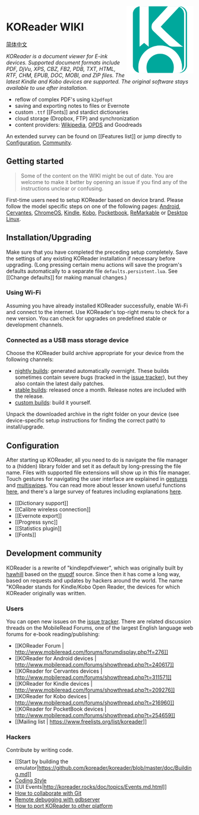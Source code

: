 <img align="right" src="https://github.com/koreader/koreader/raw/master/resources/koreader.png" height="180" width="180" />

# KOReader WIKI

[简体中文](wiki/KOReader维基)

_KOReader is a document viewer for E-ink devices. Supported document formats include PDF, DjVu, XPS, CBZ, FB2, PDB, TXT, HTML, RTF, CHM, EPUB, DOC, MOBI, and ZIP files. The latest Kindle and Kobo devices are supported. The original software stays available to use after installation._

* reflow of complex PDF's using `k2pdfopt`
* saving and exporting notes to files or Evernote 
* custom `.ttf` [[Fonts]] and stardict dictionaries
* cloud storage (Dropbox, FTP) and synchronization
* content providers: [Wikipedia](https://github.com/koreader/koreader/wiki/Wikipedia-support), [OPDS](https://github.com/koreader/koreader/wiki/OPDS-support) and Goodreads

An extended survey can be found on [[Features list]] or jump directly to [Configuration](#configuration), [Community](#community).

## Getting started

> Some of the content on the WIKI might be out of date. You are welcome to make it better by opening an issue if you find any of the instructions unclear or confusing.

First-time users need to setup KOReader based on device brand. Please follow the model specific steps on one of the following pages: [Android](https://github.com/koreader/koreader/wiki/Installation-on-Android-devices), [Cervantes](https://github.com/koreader/koreader/wiki/Installation-on-BQ-devices), [ChromeOS](https://github.com/koreader/koreader/wiki/Installation-on-Chromebook-devices), [Kindle](https://github.com/koreader/koreader/wiki/Installation-on-Kindle-devices),  [Kobo](https://github.com/koreader/koreader/wiki/Installation-on-Kobo-devices), [Pocketbook](https://github.com/koreader/koreader/wiki/Installation-on-PocketBook-devices), [ReMarkable](https://github.com/koreader/koreader/wiki/Installation-on-Remarkable) or [Desktop Linux](https://github.com/koreader/koreader/wiki/Installation-on-desktop-linux).

## Installation/Upgrading
<a name="installation"/>

Make sure that you have completed the preceding setup completely. Save the settings of any existing KOReader installation if necessary before upgrading. (Long pressing certain menu actions will save the program's defaults automatically to a separate file `defaults.persistent.lua`. See [[Change defaults]] for making manual changes.) 

### Using Wi-Fi

Assuming you have already installed KOReader successfully, enable Wi-Fi and connect to the internet. Use KOReader's top-right menu to check for a new version. You can check for upgrades on predefined stable or development channels.

### Connected as a USB mass storage device

Choose the KOReader build archive appropriate for your device from the following channels:

- [nightly builds](http://build.koreader.rocks/download/nightly/): generated automatically overnight. These builds sometimes contain severe bugs (tracked in the [issue tracker][issue-tracker]), but they also contain the latest daily patches.
- [stable builds](https://github.com/koreader/koreader/releases): released once a month. Release notes are included with the release.
- [custom builds](https://github.com/koreader/koreader#building-prerequisites): build it yourself.

Unpack the downloaded archive in the right folder on your device (see device-specific setup instructions for finding the correct path) to install/upgrade. 

## Configuration
<a name="configuration"/>

After starting up KOReader, all you need to do is navigate the file manager to a (hidden) library folder and set it as default by long-pressing the file name. Files with supported file extensions will show up in this file manager. Touch gestures for navigating the user interface are explained in [gestures](https://github.com/koreader/koreader/wiki/KOReader-Gestures) and [multiswipes](https://github.com/koreader/koreader/wiki/multiswipes). You can read more about lesser known useful functions [here](https://github.com/koreader/koreader/wiki/Tips-and-Tricks), and there's a large survey of features including explanations [here](https://github.com/koreader/koreader/wiki/Features-list).

* [[Dictionary support]]
* [[Calibre wireless connection]]
* [[Evernote export]]
* [[Progress sync]]
* [[Statistics plugin]]
* [[Fonts]]

## Development community
<a name="community"/>

KOReader is a rewrite of "kindlepdfviewer", which was originally built by [hawhill](http://www.mobileread.com/forums/member.php?u=86292) based on the [mupdf](http://www.mupdf.com/) source. Since then it has come a long way, based on requests and updates by hackers around the world. The name "KOReader stands for Kindle/Kobo Open Reader, the devices for which KOReader originally was written. 

### Users

You can open new issues on the [issue tracker][issue-tracker]. There are related discussion threads on the MobileRead Forums, one of the largest English language web forums for e-book reading/publishing:

* [[KOReader Forum | http://www.mobileread.com/forums/forumdisplay.php?f=276]]
* [[KOReader for Android devices | http://www.mobileread.com/forums/showthread.php?t=240617]]
* [[KOReader for Cervantes devices | http://www.mobileread.com/forums/showthread.php?t=311571]]
* [[KOReader for Kindle devices | http://www.mobileread.com/forums/showthread.php?t=209276]]
* [[KOReader for Kobo devices | http://www.mobileread.com/forums/showthread.php?t=216960]]
* [[KOReader for PocketBook devices | http://www.mobileread.com/forums/showthread.php?t=254659]]
* [[Mailing list | https://www.freelists.org/list/koreader]]

### Hackers

Contribute by writing code.

* [[Start by building the emulator|https://github.com/koreader/koreader/blob/master/doc/Building.md]]
* [Coding Style][coding_style]
* [[UI Events|http://koreader.rocks/doc/topics/Events.md.html]]
* [How to collaborate with Git](http://koreader.rocks/doc/topics/Collaborating.html)
* [Remote debugging with gdbserver](https://github.com/koreader/koreader-base/wiki/Remote-debugging-with-gdbserver)
* [How to port KOReader to other platform](http://koreader.rocks/doc/topics/Porting.md.html)



[coding_style]:https://github.com/koreader/koreader-base/wiki/Coding-style
[nightly build script]:https://gist.github.com/4002028
[issue-tracker]:https://github.com/koreader/koreader/issues?state=open